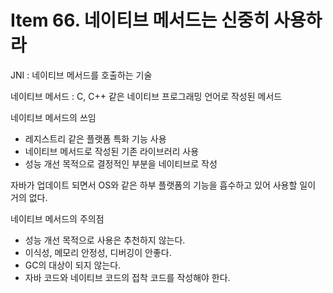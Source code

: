 # Item 66. 네이티브 메서드는 신중히 사용하라

JNI : 네이티브 메서드를 호출하는 기술

네이티브 메서드 : C, C++ 같은 네이티브 프로그래밍 언어로 작성된 메서드

네이티브 메서드의 쓰임

- 레지스트리 같은 플랫폼 특화 기능 사용
- 네이티브 메서드로 작성된 기존 라이브러리 사용
- 성능 개선 목적으로 결정적인 부분을 네이티브로 작성

자바가 업데이트 되면서 OS와 같은 하부 플랫폼의 기능을 흡수하고 있어 사용할 일이 거의 없다.

네이티브 메서드의 주의점

- 성능 개선 목적으로 사용은 추천하지 않는다.
- 이식성, 메모리 안정성, 디버깅이 안좋다.
- GC의 대상이 되지 않는다.
- 자바 코드와 네이티브 코드의 접착 코드를 작성해야 한다.
